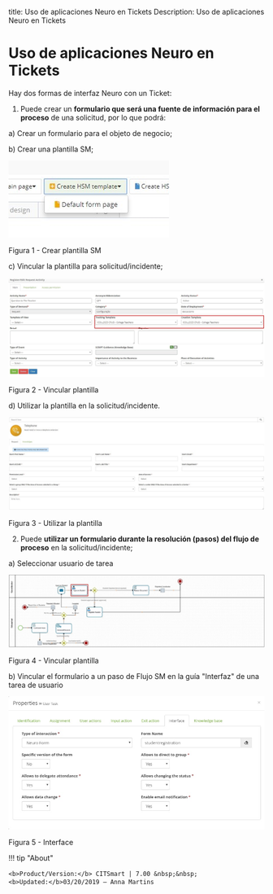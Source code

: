 title: Uso de aplicaciones Neuro en Tickets
Description: Uso de aplicaciones Neuro en Tickets
# Uso de aplicaciones Neuro en Tickets

Hay dos formas de interfaz Neuro con un Ticket:

1.  Puede crear un **formulario que será una fuente de información para el proceso** de una solicitud, por lo que podrá:

  a)  Crear un formulario para el objeto de negocio;

  b)  Crear una plantilla SM;
    
   ![create](images/neuro-sm-1.jpg)

   Figura 1 - Crear plantilla SM
    
  c)  Vincular la plantilla para solicitud/incidente;
    
   ![create](images/neuro-sm-2.jpg)

   Figura 2 - Vincular plantilla
    
  d)  Utilizar la plantilla en la solicitud/incidente.
    
   ![create](images/neuro-sm-3.jpg)

   Figura 3 - Utilizar la plantilla
    

2.  Puede **utilizar un formulario durante la resolución (pasos) del flujo de proceso** en la solicitud/incidente;

  a)  Seleccionar usuario de tarea
    
   ![create](images/neuro-sm-4.png)

   Figura 4 - Vincular plantilla
    

  b)  Vincular el formulario a un paso de Flujo SM en la guía "Interfaz" de una tarea de usuario
    
   ![create](images/neuro-sm-13.png)

   Figura 5 - Interface
    

!!! tip "About"

    <b>Product/Version:</b> CITSmart | 7.00 &nbsp;&nbsp;
    <b>Updated:</b>03/20/2019 – Anna Martins



